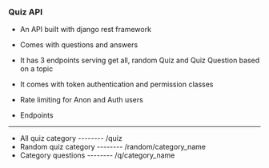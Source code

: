 ### Quiz API
* An API built with django rest framework 
- Comes with questions and answers
- It has 3 endpoints serving get all, random Quiz and Quiz Question based on a topic
- It comes with token authentication and permission classes
- Rate limiting for Anon and Auth users

- Endpoints
-----------------------------------------------------------------------------
* All quiz category      -------- /quiz
* Random quiz category   -------- /random/category_name
* Category questions     -------- /q/category_name
